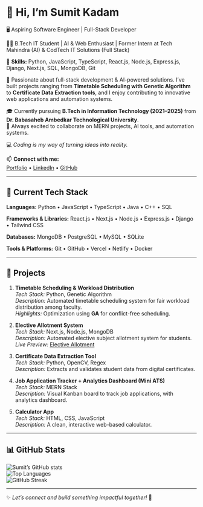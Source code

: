 # 👋 Hi, I’m Sumit Kadam  

🖥 Aspiring Software Engineer | Full-Stack Developer  

👨‍💻 B.Tech IT Student | AI & Web Enthusiast | Former Intern at Tech Mahindra (AI) & CodTech IT Solutions (Full Stack)  

🔧 **Skills:** Python, JavaScript, TypeScript, React.js, Node.js, Express.js, Django, Next.js, SQL, MongoDB, Git  

🌟 Passionate about full-stack development & AI-powered solutions. I’ve built projects ranging from **Timetable Scheduling with Genetic Algorithm** to **Certificate Data Extraction tools**, and I enjoy contributing to innovative web applications and automation systems.  

🎓 Currently pursuing **B.Tech in Information Technology (2021–2025)** from **Dr. Babasaheb Ambedkar Technological University**.  
💬 Always excited to collaborate on MERN projects, AI tools, and automation systems.  

💻 *Coding is my way of turning ideas into reality.*  

📫 **Connect with me:**  
[Portfolio](https://sumit-portfolio-72.vercel.app/) • [LinkedIn](https://www.linkedin.com/in/sumitkadam07) • [GitHub](https://github.com/Sumit-Kadam-07)

---

## 🚀 Current Tech Stack

**Languages:** Python • JavaScript • TypeScript • Java • C++ • SQL  

**Frameworks & Libraries:** React.js • Next.js • Node.js • Express.js • Django • Tailwind CSS  

**Databases:** MongoDB • PostgreSQL • MySQL • SQLite  

**Tools & Platforms:** Git • GitHub • Vercel • Netlify • Docker  

---

## 💼 Projects

1. **Timetable Scheduling & Workload Distribution**  
   *Tech Stack:* Python, Genetic Algorithm  
   *Description:* Automated timetable scheduling system for fair workload distribution among faculty.  
   *Highlights:* Optimization using **GA** for conflict-free scheduling.  

2. **Elective Allotment System**  
   *Tech Stack:* Next.js, Node.js, MongoDB  
   *Description:* Automated elective subject allotment system for students.  
   *Live Preview:* [Elective Allotment](https://elective-allotment-system.vercel.app/)  

3. **Certificate Data Extraction Tool**  
   *Tech Stack:* Python, OpenCV, Regex  
   *Description:* Extracts and validates student data from digital certificates.  

4. **Job Application Tracker + Analytics Dashboard (Mini ATS)**  
   *Tech Stack:* MERN Stack  
   *Description:* Visual Kanban board to track job applications, with analytics dashboard.  

5. **Calculator App**  
   *Tech Stack:* HTML, CSS, JavaScript  
   *Description:* A clean, interactive web-based calculator.  

---

## 📊 GitHub Stats

![Sumit’s GitHub stats](https://github-readme-stats.vercel.app/api?username=Sumit-Kadam-07&show_icons=true&theme=tokyonight)  
![Top Languages](https://github-readme-stats.vercel.app/api/top-langs/?username=Sumit-Kadam-07&layout=compact&theme=tokyonight)  
![GitHub Streak](https://github-readme-streak-stats.herokuapp.com/?user=Sumit-Kadam-07&theme=tokyonight)  

---

✨ *Let’s connect and build something impactful together!* 🚀
